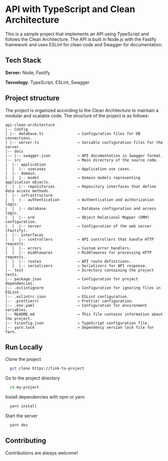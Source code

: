 # API with TypeScript and Clean Architecture

This is a sample project that implements an API using TypeScript and follows the Clean Architecture. The API is built in Node.js with the Fastify framework and uses ESLint for clean code and Swagger for documentation.

## Tech Stack

**Server:** Node, Fastify

**Tecnology**: TypeScript, ESLint, Swagger

## Project structure

The project is organized according to the Clean Architecture to maintain a modular and scalable code. The structure of the project is as follows:

```
api-clean-architecture
|-- Config
| |-- database.ts               → Configuration files for DB connections.
| |-- server.ts                 → Variable configuration files for the server.
|-- docs
|-- |-- swagger.json            → API documentation in Swagger format.
|-- src                         → Main directory of the source code.
|  |-- application
|  |  |-- usecases              → Application use cases.
|  |-- domain.
|  |  |-- model                 → Domain models representing application objects.
|  |  |-- repositories          → Repository interfaces that define data access methods.
|  |-- infrastructure
|  |  |-- authentication        → Authentication and authorization logic.
|  |  |-- database              → Database configuration and access logic.
|  |  |-- orm                   → Object Relational Mapper (ORM) configuration.
|  |  |-- server                → Configuration of the web server (Fastify).
|  |-- interfaces
|  |  |-- controllers           → API controllers that handle HTTP requests.
|  |  |-- errors                → Custom error handlers.
|  |  |-- middlewares           → Middlewares for processing HTTP requests.
|  |  |-- routes                → API route definitions.
|  |  |-- serializers           → Serializers for API response.
|-- test                        → Directory containing the project tests.
|-- package.json                → Configuration for project dependencies.
|-- .eslintignore               → Configuration for ignoring files in ESLint.
|-- .eslintrc.json              → ESLint configuration.
|-- .prettierrc                 → Prettier configuration.
|-- .env.yaml                   → Configuration for environment variables.
|-- README.md                   → This file contains information about the project.
|-- tsconfig.json               → TypeScript configuration file.
|-- yarn.lock                   → Dependency version lock file for Yarn.
```

## Run Locally

Clone the project

```bash
  git clone https://link-to-project
```

Go to the project directory

```bash
  cd my-project
```

Install dependencies with npm or yarn

```bash
  yarn install
```

Start the server

```bash
  yarn dev
```

## Contributing

Contributions are always welcome!
